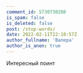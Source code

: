 ```yaml
---
comment_id: 5730730208
is_spam: false
is_deleted: false
post: /stop-words/
date: 2022-02-11T22:10:57Z
author_fullname: 'Валера'
author_is_anon: true
---
```


<p>Интересный поинт</p>
